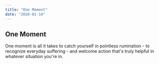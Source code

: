 ```yaml
---
title: "One Moment"
date: "2020-01-14"
---
```


## One Moment

One moment is all it takes to catch yourself in pointless
rumination - to recognize everyday suffering - and welcome
action that's truly helpful in whatever situation you're in.
